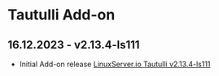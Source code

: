 # Tautulli Add-on

## 16.12.2023 - v2.13.4-ls111

  - Initial Add-on release [LinuxServer.io Tautulli v2.13.4-ls111](https://github.com/linuxserver/docker-tautulli/releases/tag/v2.13.4-ls111)
